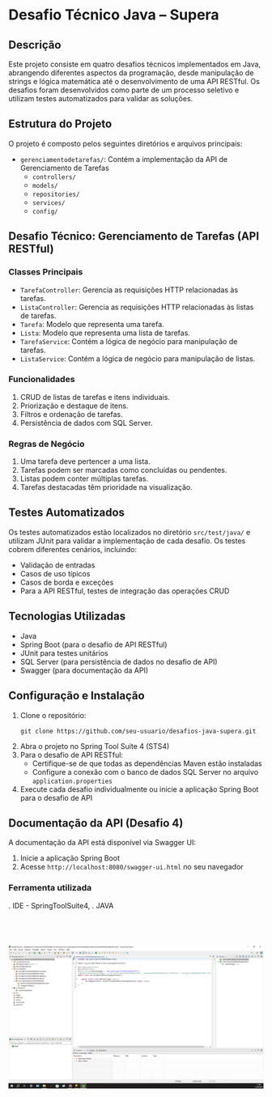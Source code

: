 # Desafio Técnico Java – Supera

## Descrição
Este projeto consiste em quatro desafios técnicos implementados em Java, abrangendo diferentes aspectos da programação, desde manipulação de strings e lógica matemática até o desenvolvimento de uma API RESTful. Os desafios foram desenvolvidos como parte de um processo seletivo e utilizam testes automatizados para validar as soluções.

## Estrutura do Projeto
O projeto é composto pelos seguintes diretórios e arquivos principais:

  - `gerenciamentodetarefas/`: Contém a implementação da API de Gerenciamento de Tarefas
    - `controllers/`
    - `models/`
    - `repositories/`
    - `services/`
    - `config/`


## Desafio Técnico: Gerenciamento de Tarefas (API RESTful)

### Classes Principais
- `TarefaController`: Gerencia as requisições HTTP relacionadas às tarefas.
- `ListaController`: Gerencia as requisições HTTP relacionadas às listas de tarefas.
- `Tarefa`: Modelo que representa uma tarefa.
- `Lista`: Modelo que representa uma lista de tarefas.
- `TarefaService`: Contém a lógica de negócio para manipulação de tarefas.
- `ListaService`: Contém a lógica de negócio para manipulação de listas.

### Funcionalidades
1. CRUD de listas de tarefas e itens individuais.
2. Priorização e destaque de itens.
3. Filtros e ordenação de tarefas.
4. Persistência de dados com SQL Server.

### Regras de Negócio
1. Uma tarefa deve pertencer a uma lista.
2. Tarefas podem ser marcadas como concluídas ou pendentes.
3. Listas podem conter múltiplas tarefas.
4. Tarefas destacadas têm prioridade na visualização.

## Testes Automatizados
Os testes automatizados estão localizados no diretório `src/test/java/` e utilizam JUnit para validar a implementação de cada desafio. Os testes cobrem diferentes cenários, incluindo:

- Validação de entradas
- Casos de uso típicos
- Casos de borda e exceções
- Para a API RESTful, testes de integração das operações CRUD

## Tecnologias Utilizadas
- Java
- Spring Boot (para o desafio de API RESTful)
- JUnit para testes unitários
- SQL Server (para persistência de dados no desafio de API)
- Swagger (para documentação da API)

## Configuração e Instalação
1. Clone o repositório:
   ```
   git clone https://github.com/seu-usuario/desafios-java-supera.git
   ```
2. Abra o projeto no Spring Tool Suite 4 (STS4)
3. Para o desafio de API RESTful:
   - Certifique-se de que todas as dependências Maven estão instaladas
   - Configure a conexão com o banco de dados SQL Server no arquivo `application.properties`
4. Execute cada desafio individualmente ou inicie a aplicação Spring Boot para o desafio de API

## Documentação da API (Desafio 4)
A documentação da API está disponível via Swagger UI:
1. Inicie a aplicação Spring Boot
2. Acesse `http://localhost:8080/swagger-ui.html` no seu navegador

### Ferramenta utilizada
. IDE - SpringToolSuite4,
. JAVA

<br>
<h1 align="center">
    <img src="./desafiotecnico.png">
</h1>
